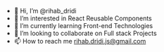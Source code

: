 - 👋 Hi, I’m @rihab_dridi
- 👀 I’m interested in React Reusable Components  
- 🌱 I’m currently learning Front-end  Technologies 
- 💞️ I’m looking to collaborate on Full stack  Projects 
- 📫 How to reach me rihab.dridi.js@gmail.com 

<!---
rihabdridi/rihabdridi is a ✨ special ✨ repository because its `README.md` (this file) appears on your GitHub profile.
You can click the Preview link to take a look at your changes.
--->
